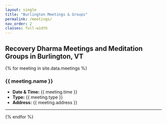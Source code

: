 ```yaml
---
layout: single
title: "Burlington Meetings & Groups"
permalink: /meetings/
nav_order: 2
classes: full-width
---
```

## Recovery Dharma Meetings and Meditation Groups in Burlington, VT

{% for meeting in site.data.meetings %}
### {{ meeting.name }}
- **Date & Time:** {{ meeting.time }}
- **Type:** {{ meeting.type }}
- **Address:** {{ meeting.address }}

---
{% endfor %}

<!-- You can embed a Google Calendar here if desired -->
<!-- <iframe src="YOUR_GOOGLE_CALENDAR_URL" width="100%" height="600"></iframe> -->